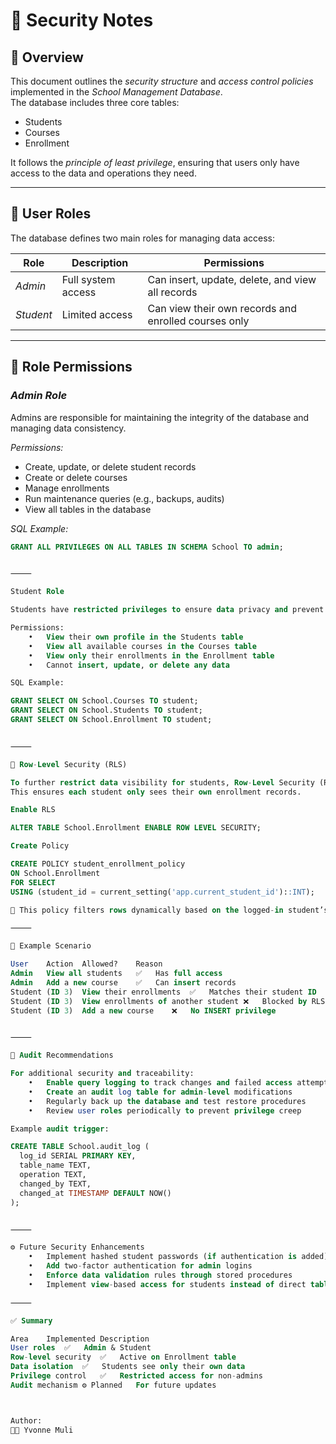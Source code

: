 

# 🔐 Security Notes

## 🧩 Overview

This document outlines the *security structure* and *access control policies* implemented in the *School Management Database*.  
The database includes three core tables:

- Students
- Courses
- Enrollment

It follows the *principle of least privilege*, ensuring that users only have access to the data and operations they need.

---

## 👥 User Roles

The database defines two main roles for managing data access:

| Role | Description | Permissions |
|------|--------------|--------------|
| *Admin* | Full system access | Can insert, update, delete, and view all records |
| *Student* | Limited access | Can view their own records and enrolled courses only |

---

## 🔑 Role Permissions

### *Admin Role*
Admins are responsible for maintaining the integrity of the database and managing data consistency.

*Permissions:*
- Create, update, or delete student records  
- Create or delete courses  
- Manage enrollments  
- Run maintenance queries (e.g., backups, audits)  
- View all tables in the database  

*SQL Example:*
```sql
GRANT ALL PRIVILEGES ON ALL TABLES IN SCHEMA School TO admin;


⸻

Student Role

Students have restricted privileges to ensure data privacy and prevent unauthorized changes.

Permissions:
	•	View their own profile in the Students table
	•	View all available courses in the Courses table
	•	View only their enrollments in the Enrollment table
	•	Cannot insert, update, or delete any data

SQL Example:

GRANT SELECT ON School.Courses TO student;
GRANT SELECT ON School.Students TO student;
GRANT SELECT ON School.Enrollment TO student;


⸻

🧱 Row-Level Security (RLS)

To further restrict data visibility for students, Row-Level Security (RLS) can be enabled on the Enrollment table.
This ensures each student only sees their own enrollment records.

Enable RLS

ALTER TABLE School.Enrollment ENABLE ROW LEVEL SECURITY;

Create Policy

CREATE POLICY student_enrollment_policy
ON School.Enrollment
FOR SELECT
USING (student_id = current_setting('app.current_student_id')::INT);

🔸 This policy filters rows dynamically based on the logged-in student’s ID.

⸻

🧮 Example Scenario

User	Action	Allowed?	Reason
Admin	View all students	✅	Has full access
Admin	Add a new course	✅	Can insert records
Student (ID 3)	View their enrollments	✅	Matches their student ID
Student (ID 3)	View enrollments of another student	❌	Blocked by RLS
Student (ID 3)	Add a new course	❌	No INSERT privilege


⸻

🧰 Audit Recommendations

For additional security and traceability:
	•	Enable query logging to track changes and failed access attempts
	•	Create an audit log table for admin-level modifications
	•	Regularly back up the database and test restore procedures
	•	Review user roles periodically to prevent privilege creep

Example audit trigger:

CREATE TABLE School.audit_log (
  log_id SERIAL PRIMARY KEY,
  table_name TEXT,
  operation TEXT,
  changed_by TEXT,
  changed_at TIMESTAMP DEFAULT NOW()
);


⸻

⚙ Future Security Enhancements
	•	Implement hashed student passwords (if authentication is added)
	•	Add two-factor authentication for admin logins
	•	Enforce data validation rules through stored procedures
	•	Implement view-based access for students instead of direct table queries

⸻

✅ Summary

Area	Implemented	Description
User roles	✅	Admin & Student
Row-level security	✅	Active on Enrollment table
Data isolation	✅	Students see only their own data
Privilege control	✅	Restricted access for non-admins
Audit mechanism	⚙ Planned	For future updates



Author:
👩‍💻 Yvonne Muli


